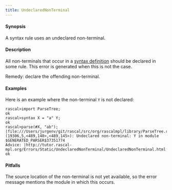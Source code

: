 ```yaml
---
title: UndeclaredNonTerminal
---
```


#### Synopsis

A syntax rule uses an undeclared non-terminal.

#### Description

All non-terminals that occur in a [syntax definition](../../../../Rascal/Declarations/SyntaxDefinition/index.md)
should be declared in some rule.
This error is generated when this is not the case.

Remedy: declare the offending non-terminal.

#### Examples

Here is an example where the non-terminal `Y` is not declared:

```rascal-shell ,error
rascal>import ParseTree;
ok
rascal>syntax X = "a" Y;
ok
rascal>parse(#X, "ab");
|file:///Users/jurgenv/git/rascal/src/org/rascalmpl/library/ParseTree.rsc|(19306,5,<489,140>,<489,145>): Undeclared non-terminal: Y in module $GENERATED_PARSER$37351774
Advice: |http://tutor.rascal-mpl.org/Errors/Static/UndeclaredNonTerminal/UndeclaredNonTerminal.html|
ok
```

#### Pitfalls

The source location of the non-terminal is not yet available, so the error message mentions the module in which this occurs.


